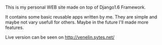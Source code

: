 This is my personal WEB site made on top of Django1.6 Framework.

It contains some basic reusable apps written by me. They are simple and maybe
not vary usefull for others. Maybe in the future I'll made more features.

Live version can be seen on http://venelin.sytes.net/
